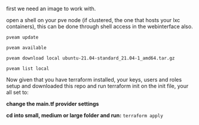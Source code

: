 first we need an image to work with.

open a shell on your pve node (if clustered, the one that hosts your lxc containers), this can be done through shell access in the webinterface also.

` pveam update `

` pveam available `

` pveam download local ubuntu-21.04-standard_21.04-1_amd64.tar.gz `

` pveam list local `

Now given that you have terraform installed, your keys, users and roles setup and downloaded this repo and run terraform init on the init file, your all set to:

**change the main.tf provider settings**

**cd into small, medium or large folder and run:** `terraform apply`